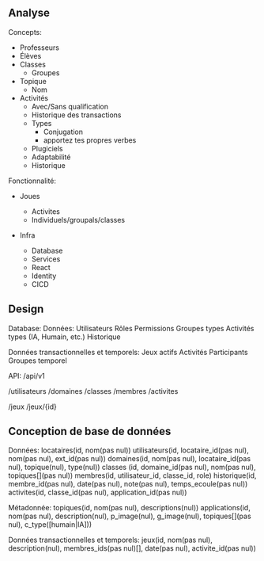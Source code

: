 ## Analyse

Concepts:

- Professeurs
- Élèves
- Classes
  - Groupes
- Topique
  - Nom
- Activités
  - Avec/Sans qualification
  - Historique des transactions
  - Types
    - Conjugation
    - apportez tes propres verbes
  - Plugiciels
  - Adaptabilité
  - Historique

Fonctionnalité:

- Joues

  - Activites
  - Individuels/groupals/classes

- Infra
  - Database
  - Services
  - React
  - Identity
  - CICD

## Design

Database:
Données:
Utilisateurs
Rôles
Permissions
Groupes
types
Activités
types (IA, Humain, etc.)
Historique

Données transactionnelles et temporels:
Jeux actifs
Activités
Participants
Groupes temporel

API: /api/v1

/utilisateurs
/domaines
/classes
/membres
/activites

/jeux
/jeux/{id}

## Conception de base de données

Données:
locataires(id, nom(pas nul))
utilisateurs(id, locataire_id(pas nul), nom(pas nul), ext_id(pas nul))
domaines(id, nom(pas nul), locataire_id(pas nul), topique(nul), type(nul))
classes (id, domaine_id(pas nul), nom(pas nul), topiques[](pas nul))
membres(id, utilisateur_id, classe_id, role)
historique(id, membre_id(pas nul), date(pas nul), note(pas nul), temps_ecoule(pas nul))
activites(id, classe_id(pas nul), application_id(pas nul))

Métadonnée:
topiques(id, nom(pas nul), descriptions(nul))
applications(id, nom(pas nul), description(nul), p_image(nul), g_image(nul), topiques[](pas nul), c_type([humain|IA]))

Données transactionnelles et temporels:
jeux(id, nom(pas nul), description(nul), membres_ids(pas nul)[], date(pas nul), activite_id(pas nul))
